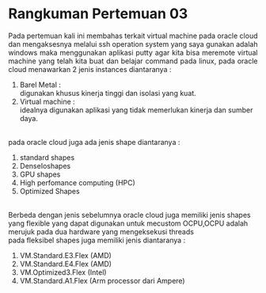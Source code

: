 # Rangkuman Pertemuan 03

<p align="justify"> Pada pertemuan kali ini membahas terkait virtual machine pada oracle cloud dan mengaksesnya melalui ssh operation system yang saya gunakan adalah windows 
maka menggunakan aplikasi putty agar kita bisa meremote virtual machine yang telah kita buat dan belajar command pada linux, pada oracle cloud menawarkan 2 jenis instances diantaranya :
<ol>
  <li>Barel Metal : <br /> digunakan khusus kinerja tinggi dan isolasi yang kuat.</li>
  <li>Virtual machine : <br /> idealnya digunakan aplikasi yang tidak memerlukan kinerja dan sumber daya. </li>
</ol> <br />
pada oracle cloud juga ada jenis shape diantaranya : 
<ol> 
  <li>standard shapes </li>
  <li>DenseIoshapes </li>
  <li>GPU shapes </li>
  <li>High perfomance computing (HPC)</li>
  <li>Optimized Shapes </li>
</ol>
<br /> 
Berbeda dengan jenis sebelumnya oracle cloud juga memiliki jenis shapes yang flexible yang dapat digunakan untuk mecustom OCPU,OCPU adalah merujuk pada dua hardware yang mengeksekusi threads
<br /> pada fleksibel shapes juga memiliki jenis diantaranya :
<ol>
<li>VM.Standard.E3.Flex (AMD)</li>
<li>VM.Standard.E4.Flex (AMD)</li>
<li>VM.Optimized3.Flex (Intel)</li>
<li>VM.Standard.A1.Flex (Arm processor dari Ampere)</li>
</ol>
</p>
